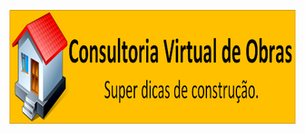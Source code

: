 <html>
  <head>
    <meta name="Keywords" content="construir, construção, casa, lar, sobrado, terreno, base, telhado, piso, reboco, pedreiro, carpinteiro, eletricista, bombeiro hidráulico, pintor, armador, mestre de obra, encarregado, engenheiro, arquiteto, planta, projeto, consultoria"/>
    <meta name="Author" content="Mestre Manoel Bezerra"/>
<meta name="Reply-To" content="manoel@arquivocristao.com.br"/>
<meta name="Copyright" content="Construir agora ficou fácil"/>
<meta http-equiv="Content-Language" content="PT"/>
<meta name="Distribution" content="Global"/>
<meta name="Revisit-After" content="3 Days"/>
<meta name="Rating" content="General"/>
    <meta charset='utf-8'>
    <meta http-equiv="X-UA-Compatible" content="chrome=1">
    <meta name="viewport" content="width=device-width, initial-scale=1, maximum-scale=1">
    <meta name="ROBOTS" content="NOINDEX, NOFOLLOW"/>
    <meta name="description" content="Consultoria Virtual de Obras - Super dicas de construção."/>
<meta property="og:title" content="Dicas e consultoria de obras totalmente grátis, ideal para construtores e profissionais"/>
<meta property="og:description" content="Dicas e consultoria de obras totalmente grátis, ideal para construtores e profissionais"/>
<meta property="og:site_name" content="Construbom - Consultoria Virtual de Obras - totalmente grátis."/>
<meta property="og:type" content="video.movie"/>
<meta property="og:video:width" content="300"/>
<meta property="og:video:height" content="50"/>
<meta property="video:duration" content="400"/>
<meta property="og:video:type" content="application/x-shockwave-flash"/>
<meta property="og:image" content="https://raw.githubusercontent.com/construbom/consultoria/gh-pages/logo%20construbom.png"/>
<meta property="twitter:card" content="player"/>
<meta property="twitter:site" content="@contrubom"/>
<meta property="twitter:description" content="Dicas e consultoria de obras totalmente grátis, ideal para construtores e profissionais"/>
<meta property="twitter:title" content="Consultoria Virtual de Obras - Super dicas de construção."/>
<meta property="twitter:url" content="https://construbom.github.io/consultoria/"/>
<meta property="twitter:image" content="https://raw.githubusercontent.com/construbom/consultoria/gh-pages/logo%20construbom.png"/>

<p><img style="display: block; margin-left: auto; margin-right: auto;" src="https://raw.githubusercontent.com/construbom/consultoria/gh-pages/topo.bmp" alt="" width="961" height="201" /></p>


</html>
